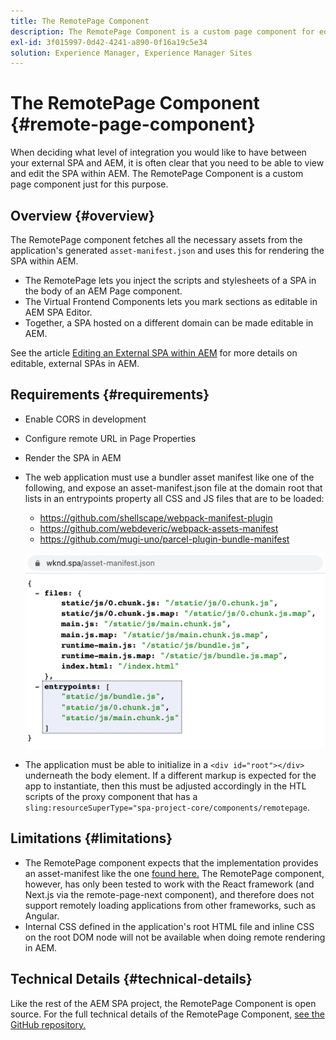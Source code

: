 ```yaml
---
title: The RemotePage Component
description: The RemotePage Component is a custom page component for editing remote React SPA within AEM.
exl-id: 3f015997-0d42-4241-a890-0f16a19c5e34
solution: Experience Manager, Experience Manager Sites
---
```

# The RemotePage Component {#remote-page-component}

When deciding what level of integration you would like to have between your external SPA and AEM, it is often clear that you need to be able to view and edit the SPA within AEM. The RemotePage Component is a custom page component just for this purpose.

## Overview {#overview}

The RemotePage component fetches all the necessary assets from the application's generated `asset-manifest.json` and uses this for rendering the SPA within AEM.

* The RemotePage lets you inject the scripts and stylesheets of a SPA in the body of an AEM Page component.
* The Virtual Frontend Components lets you mark sections as editable in AEM SPA Editor.
* Together, a SPA hosted on a different domain can be made editable in AEM.

See the article [Editing an External SPA within AEM](spa-edit-external.md) for more details on editable, external SPAs in AEM.

## Requirements {#requirements}

* Enable CORS in development
* Configure remote URL in Page Properties
* Render the SPA in AEM
* The web application must use a bundler asset manifest like one of the following, and expose an asset-manifest.json file at the domain root that lists in an entrypoints property all CSS and JS files that are to be loaded:
  * https://github.com/shellscape/webpack-manifest-plugin
  * https://github.com/webdeveric/webpack-assets-manifest
  * https://github.com/mugi-uno/parcel-plugin-bundle-manifest

  ![Entrypoints](assets/asset-manifest-entrypoints.png)

* The application must be able to initialize in a `<div id="root"></div>` underneath the body element. If a different markup is expected for the app to instantiate, then this must be adjusted accordingly in the HTL scripts of the proxy component that has a `sling:resourceSuperType="spa-project-core/components/remotepage`.

## Limitations {#limitations}

* The RemotePage component expects that the implementation provides an asset-manifest like the one [found here.](https://github.com/shellscape/webpack-manifest-plugin) The RemotePage component, however, has only been tested to work with the React framework (and Next.js via the remote-page-next component), and therefore does not support remotely loading applications from other frameworks, such as Angular.
* Internal CSS defined in the application's root HTML file and inline CSS on the root DOM node will not be available when doing remote rendering in AEM.

## Technical Details {#technical-details}

Like the rest of the AEM SPA project, the RemotePage Component is open source. For the full technical details of the RemotePage Component, [see the GitHub repository.](https://github.com/adobe/aem-spa-project-core/tree/master/ui.apps/src/main/content/jcr_root/apps/spa-project-core/components/remotepage)
